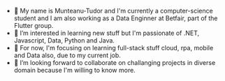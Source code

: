 - 👋 My name is Munteanu-Tudor and I'm currently a computer-science student and I am also working as a Data Enginner at Betfair, part of the Flutter group.
- 👀 I’m interested in learning new stuff but I'm passionate of .NET, Javascript, Data, Python and Java.
- 🌱 For now, I'm focusing on learning full-stack stuff cloud, rpa, mobile and Data also, due to my current job.
- 💞️ I’m looking forward to collaborate on challanging projects in diverse domain because I'm willing to know more.

<!---
915-Munteanu-Tudor/915-Munteanu-Tudor is a ✨ special ✨ repository because its `README.md` (this file) appears on your GitHub profile.
You can click the Preview link to take a look at your changes.
--->

